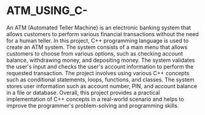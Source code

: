 # ATM_USING_C-
An ATM (Automated Teller Machine) is an electronic banking system that allows customers to perform various financial transactions without the need for a human teller. In this project, C++ programming language is used to create an ATM system.
The system consists of a main menu that allows customers to choose from various options, such as checking account balance, withdrawing money, and depositing money. The system validates the user's input and checks the user's account information to perform the requested transaction.
The project involves using various C++ concepts such as conditional statements, loops, functions, and classes. The system stores user information such as account number, PIN, and account balance in a file or database.
Overall, this project provides a practical implementation of C++ concepts in a real-world scenario and helps to improve the programmer's problem-solving and programming skills.
